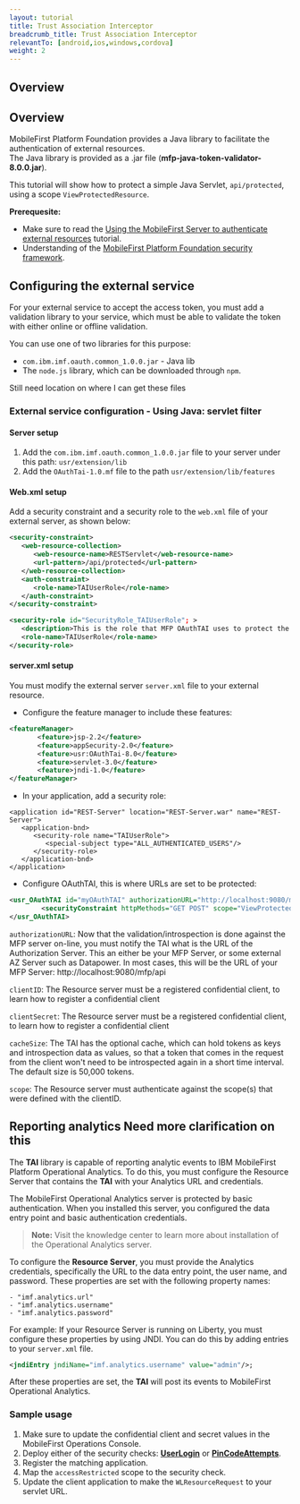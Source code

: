 ```yaml
---
layout: tutorial
title: Trust Association Interceptor
breadcrumb_title: Trust Association Interceptor
relevantTo: [android,ios,windows,cordova]
weight: 2
---
```

## Overview

## Overview
MobileFirst Platform Foundation provides a Java library to facilitate the authentication of external resources.    
The Java library is provided as a .jar file (**mfp-java-token-validator-8.0.0.jar**).

This tutorial will show how to protect a simple Java Servlet, `api/protected`, using a scope `ViewProtectedResource`.

**Prerequesite:**

* Make sure to read the [Using the MobileFirst Server to authenticate external resources](../) tutorial.
* Understanding of the [MobileFirst Platform Foundation security framework](../../).


## Configuring the external service
For your external service to accept the access token, you must add a validation library to your service, which must be able to validate the token with either online or offline validation.

You can use one of two libraries for this purpose:


* `com.ibm.imf.oauth.common_1.0.0.jar` - Java lib
* The `node.js` library, which can be downloaded through `npm`.

<span>Still need location on where I can get these files</span>

### External service configuration - Using Java: servlet filter

#### Server setup
1. Add the `com.ibm.imf.oauth.common_1.0.0.jar` file to your server under this path: `usr/extension/lib`
2. Add the `OAuthTai-1.0.mf` file to the path `usr/extension/lib/features`

#### Web.xml setup
Add a security constraint and a security role to the `web.xml` file of your external server, as shown below:

```xml
<security-constraint>
   <web-resource-collection>
      <web-resource-name>RESTServlet</web-resource-name>
      <url-pattern>/api/protected</url-pattern>
   </web-resource-collection>
   <auth-constraint>
      <role-name>TAIUserRole</role-name>
   </auth-constraint>
</security-constraint>

<security-role id="SecurityRole_TAIUserRole"; >
   <description>This is the role that MFP OAuthTAI uses to protect the resource, and it is required to be mapped to 'All Authenticated in Application' in WAS and 'ALL_AUTHENTICATED_USERS' in Liberty</description>
   <role-name>TAIUserRole</role-name>
</security-role>
```

#### server.xml setup
You must modify the external server `server.xml` file to your external resource.

* Configure the feature manager to include these features:

```xml
<featureManager>
       <feature>jsp-2.2</feature>
       <feature>appSecurity-2.0</feature>
       <feature>usr:OAuthTai-8.0</feature>
       <feature>servlet-3.0</feature>
       <feature>jndi-1.0</feature>
</featureManager>
```

* In your application, add a security role:

```
<application id="REST-Server" location="REST-Server.war" name="REST-Server">
   <application-bnd>
      <security-role name="TAIUserRole">
         <special-subject type="ALL_AUTHENTICATED_USERS"/>
      </security-role>
   </application-bnd>
</application>
```

* Configure OAuthTAI, this is where URLs are set to be protected:

```xml
<usr_OAuthTAI id="myOAuthTAI" authorizationURL="http://localhost:9080/mfp/api" clientId="ExternalResource" clientSecret="password" cacheSize="500">
        <securityConstraint httpMethods="GET POST" scope="ViewProtectedResource" securedURLs="/REST-Server/api/protected"></securityConstraint>
</usr_OAuthTAI>
```

`authorizationURL`:  Now that the validation/introspection is done against the MFP server on-line, you must notify the TAI what is the URL of the Authorization Server. This an either be your MFP Server, or some external AZ Server such as Datapower. In most cases, this will be the URL of your MFP Server: http://localhost:9080/mfp/api​

`clientID`: The Resource server must be a registered confidential client, to learn how to register a confidential client

`clientSecret`: The Resource server must be a registered confidential client, to learn how to register a confidential client

`cacheSize`: The TAI has the optional cache, which can hold tokens as keys and introspection data as values, so that a token that comes in the request from the client won't need to be introspected again in a short time interval. The default size is 50,000 tokens.

`scope`: The Resource server must authenticate against the scope(s) that were defined with the clientID.

## Reporting analytics <span> Need more clarification on this</span>
The **TAI** library is capable of reporting analytic events to IBM MobileFirst Platform Operational Analytics. To do this, you must configure the Resource Server that contains the **TAI** with your Analytics URL and credentials.

The MobileFirst Operational Analytics server is protected by basic authentication. When you installed this server, you configured the data entry point and basic authentication credentials. 

> **Note:** Visit the knowledge center to learn more about installation of the Operational Analytics server.

To configure the **Resource Server**, you must provide the Analytics credentials, specifically the URL to the data entry point, the user name, and password. These properties are set with the following property names:

```
- "imf.analytics.url"
- "imf.analytics.username"
- "imf.analytics.password"
```

For example:
If your Resource Server is running on Liberty, you must configure these properties by using JNDI. You can do this by adding entries to your `server.xml` file.

```xml
<jndiEntry jndiName="imf.analytics.username" value="admin"/>;
```

After these properties are set, the **TAI** will post its events to MobileFirst Operational Analytics.


### Sample usage

1. Make sure to update the confidential client and secret values in the MobileFirst Operations Console.
2. Deploy either of the security checks: **[UserLogin](../../user-authentication/security-check/)** or **[PinCodeAttempts](../../credentials-validation/security-check/)**.
3. Register the matching application.
4. Map the `accessRestricted` scope to the security check.
5. Update the client application to make the `WLResourceRequest` to your servlet URL.

